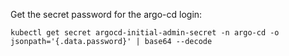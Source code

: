 Get the secret password for the argo-cd login:

`kubectl get secret argocd-initial-admin-secret -n argo-cd -o jsonpath='{.data.password}' | base64 --decode`